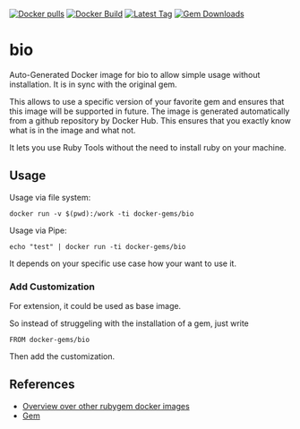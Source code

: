 [![Docker pulls](https://img.shields.io/docker/pulls/rubygem/bio.svg)](https://hub.docker.com/r/rubygem/bio/)
[![Docker Build](https://img.shields.io/docker/automated/rubygem/bio.svg)](https://hub.docker.com/r/rubygem/bio/)
[![Latest Tag](https://img.shields.io/github/tag/docker-rubygem/bio.svg)](https://hub.docker.com/r/rubygem/bio/)
[![Gem Downloads](https://img.shields.io/gem/dt/bio.svg)](https://rubygems.org/gems/bio/)
# bio

Auto-Generated Docker image for bio to allow simple usage without installation.
It is in sync with the original gem.

This allows to use a specific version of your favorite gem and ensures that this image will be supported in future.
The image is generated automatically from a github repository by Docker Hub.
This ensures that you exactly know what is in the image and what not.

It lets you use Ruby Tools without the need to install ruby on your machine.

## Usage

Usage via file system:

`docker run -v $(pwd):/work -ti docker-gems/bio`

Usage via Pipe:

`echo "test" | docker run -ti docker-gems/bio`

It depends on your specific use case how your want to use it.

### Add Customization

For extension, it could be used as base image.

So instead of struggeling with the installation of a gem, just write

`FROM docker-gems/bio`

Then add the customization.

## References

 - [Overview over other rubygem docker images](https://github.com/thinkbot/docker-rubygem)
 - [Gem](https://rubygems.org/gems/bio/)
